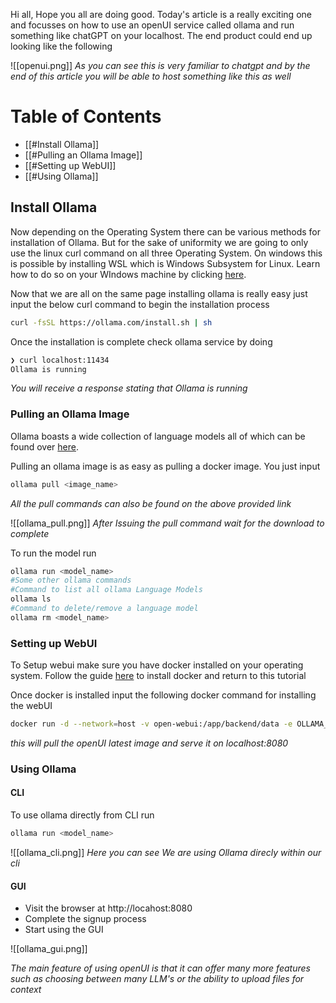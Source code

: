 Hi all, Hope you all are doing good. Today's article is a really exciting one and focusses on how to use an openUI service called ollama and run something like chatGPT on your localhost. The end product could end up looking like the following

![[openui.png]]
*As you can see this is very familiar to chatgpt and by the end of this article you will be able to host something like this as well*

# Table of Contents
- [[#Install Ollama]]
- [[#Pulling an Ollama Image]]
- [[#Setting up WebUI]]
- [[#Using Ollama]]


## Install Ollama
Now depending on the Operating System there can be various methods for installation of Ollama. But for the sake of uniformity we are going to only use the linux curl command on all three Operating System. On windows this is possible by installing WSL which is Windows Subsystem for Linux. Learn how to do so on your WIndows machine by clicking [here](https://learn.microsoft.com/en-us/windows/wsl/install). 

Now that we are all on the same page installing ollama is really easy just input the below curl command to begin the installation process
```bash
curl -fsSL https://ollama.com/install.sh | sh
```
Once the installation is complete check ollama service by doing 
```bash
❯ curl localhost:11434
Ollama is running
```
*You will receive a response stating that Ollama is running*

### Pulling an Ollama Image
Ollama boasts a wide collection of language models all of which can be found over [here](https://ollama.com/library). 

Pulling an ollama image is as easy as pulling a docker image. You just input 
```bash
ollama pull <image_name>
```
*All the pull commands can also be found on the above provided link*

![[ollama_pull.png]]
*After Issuing the pull command wait for the download to complete*

To run the model run 
```bash
ollama run <model_name>
#Some other ollama commands
#Command to list all ollama Language Models
ollama ls
#Command to delete/remove a language model
ollama rm <model_name>
```

### Setting up WebUI
To Setup webui make sure you have docker installed on your operating system. Follow the guide [here](https://docs.docker.com/engine/install/) to install docker and return to this tutorial

Once docker is installed input the following docker command for installing the webUI
```bash
docker run -d --network=host -v open-webui:/app/backend/data -e OLLAMA_BASE_URL=http://127.0.0.1:11434 --name open-webui --restart always ghcr.io/open-webui/open-webui:latest
```
*this will pull the openUI latest image and serve it on localhost:8080*

### Using Ollama
#### CLI
To use ollama directly from CLI run 
```bash
ollama run <model_name>
```
![[ollama_cli.png]]
*Here you can see We are using Ollama direcly within our cli*

#### GUI
- Visit the browser at http://locahost:8080 
- Complete the signup process 
- Start using the GUI


![[ollama_gui.png]]

*The main feature of using openUI is that it can offer many more features such as choosing between many LLM's or the ability to upload files for context*
